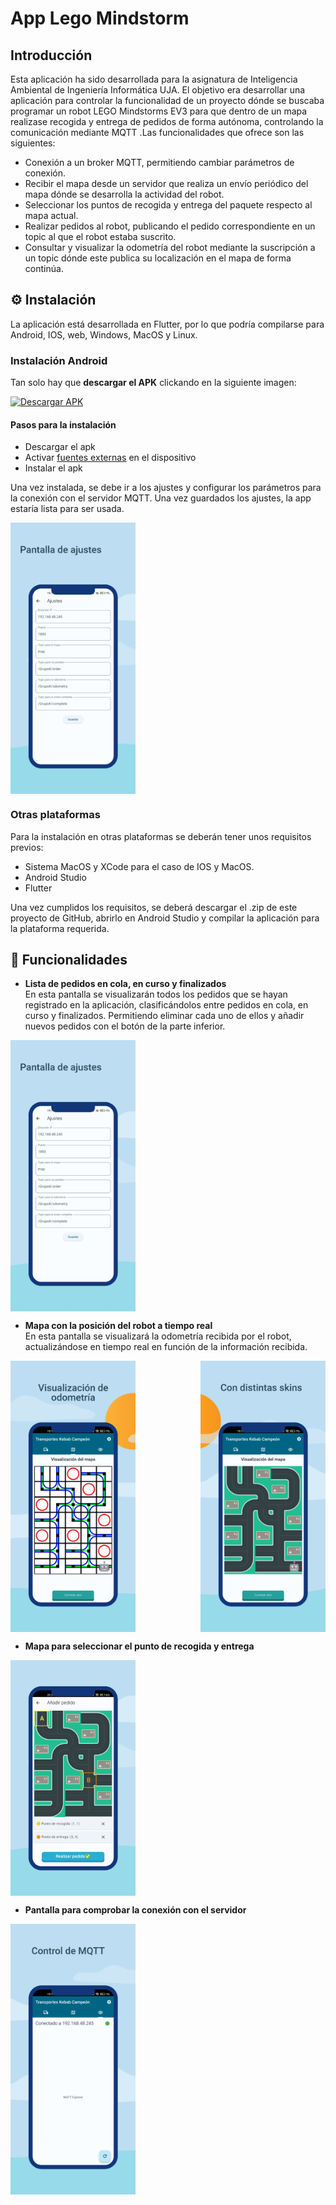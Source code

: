 ﻿# App Lego Mindstorm
## Introducción

Esta aplicación ha sido desarrollada para la asignatura de Inteligencia Ambiental de Ingeniería Informática UJA. El objetivo era desarrollar una aplicación para controlar la funcionalidad de un proyecto dónde se buscaba programar un robot LEGO Mindstorms EV3 para que dentro de un mapa realizase recogida y entrega de pedidos de forma autónoma, controlando la comunicación mediante MQTT .Las funcionalidades que ofrece son las siguientes:

- Conexión a un broker MQTT, permitiendo cambiar parámetros de conexión.
- Recibir el mapa desde un servidor  que realiza un envío periódico del mapa dónde se desarrolla la actividad del robot.
- Seleccionar los puntos de recogida y entrega del paquete respecto al mapa actual.
- Realizar pedidos al robot, publicando el pedido correspondiente en un topic al que el robot estaba suscrito.
- Consultar y visualizar la odometría del robot mediante la suscripción a un topic dónde este publica su localización en el mapa de forma continúa.

## ⚙ Instalación
La aplicación está desarrollada en Flutter, por lo que podría compilarse para Android, IOS, web, Windows, MacOS y Linux.

### Instalación Android
Tan solo hay que **descargar el APK** clickando en la siguiente imagen:

<a href="https://github.com/jcmh05/app_lego_ambiental/raw/main/assets/applegoambiental.apk">
    <img src="https://github.com/jcmh05/wordleDSDM/raw/main/capturas/download.png" width="200" alt="Descargar APK">
</a>

#### Pasos para la instalación
- Descargar el apk
- Activar [fuentes externas](https://www.lavanguardia.com/andro4all/google/activar-fuentes-desconocidas-android-instalar-aplicaciones) en el dispositivo
- Instalar el apk

Una vez instalada, se debe ir a los ajustes y configurar los parámetros para la conexión con el servidor MQTT. Una vez guardados los ajustes, la app estaría lista para ser usada.

<div style="display: flex; justify-content: space-between;">  
    <img src="assets/image1.png" alt="Pantalla ajustes" width="200"/>  
</div>  


### Otras plataformas
Para la instalación en otras plataformas se deberán tener unos requisitos previos:

- Sistema MacOS y XCode para el caso de IOS y MacOS.
- Android Studio
- Flutter

Una vez cumplidos los requisitos, se deberá descargar el .zip de este proyecto de GitHub, abrirlo en Android Studio y compilar la aplicación para la plataforma requerida.

## 📌 Funcionalidades
- **Lista de pedidos en cola, en curso y finalizados**  
  En esta pantalla se visualizarán todos los pedidos que se hayan registrado en la aplicación, clasificándolos entre pedidos en cola, en curso y finalizados. Permitiendo eliminar cada uno de ellos y añadir nuevos pedidos con el botón de la parte inferior.

<div style="display: flex; justify-content: space-between;">  
    <img src="assets/image1.png" alt="Pantalla ajustes" width="200"/>  
</div>  


- **Mapa con la posición del robot a tiempo real**  
  En esta pantalla se visualizará la odometría recibida por el robot, actualizándose en tiempo real en función de la información recibida.

<div style="display: flex; justify-content: space-between;">  
    <img src="assets/image4.png" alt="Pantalla ajustes" width="200"/>  
    <img src="assets/image5.png" alt="Pantalla ajustes" width="200"/>  
</div>  

- **Mapa para seleccionar el punto de recogida y entrega**


<div style="display: flex; justify-content: space-between;">  
    <img src="assets/image6.png" alt="Pantalla ajustes" width="200"/>  
</div>  

- **Pantalla para comprobar la conexión con el servidor**

<div style="display: flex; justify-content: space-between;">  
    <img src="assets/image3.png" alt="Pantalla ajustes" width="200"/>  
</div>
